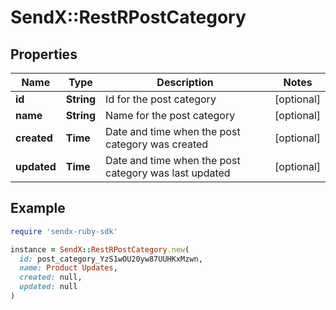 # SendX::RestRPostCategory

## Properties

| Name | Type | Description | Notes |
| ---- | ---- | ----------- | ----- |
| **id** | **String** | Id for the post category | [optional] |
| **name** | **String** | Name for the post category | [optional] |
| **created** | **Time** | Date and time when the post category was created | [optional] |
| **updated** | **Time** | Date and time when the post category was last updated | [optional] |

## Example

```ruby
require 'sendx-ruby-sdk'

instance = SendX::RestRPostCategory.new(
  id: post_category_YzS1wOU20yw87UUHKxMzwn,
  name: Product Updates,
  created: null,
  updated: null
)
```

